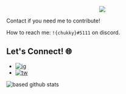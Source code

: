 <p align="center">
  <img src="https://user-images.githubusercontent.com/59450581/143657577-6fc171b1-c58a-4528-a4a1-47de801d22dd.gif" />
</p>

Contact if you need me to contribute!

How to reach me: `!{chukky}#5111` on discord. 

## Let's Connect! 🌐
- [![ig](https://img.shields.io/badge/Instagram-black?style=social&logo=Instagram)](https://www.instagram.com/jessedoka_/)
- [![tw](https://img.shields.io/badge/Twitter-1DA1F2?style=social&logo=Twitter)](https://twitter.com/chukky_iii)

![based github stats](https://github-readme-stats.vercel.app/api?username=chukkyiii&show_icons=true&theme=dark)

<!-- ![chuks' wakatime stats](https://github-readme-stats.vercel.app/api/wakatime?username=chukkyiii) --> 

<!-- ![Top Langs](https://github-readme-stats.vercel.app/api/top-langs/?username=chukkyiii&layout=compact&theme=dark) -->

<!-- Credits --> <!--
https://github.com/Clifton893/Clifton893
-->
